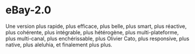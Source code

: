 # eBay-2.0
Une version plus rapide, plus efficace, plus belle, plus smart, plus réactive, plus cohérente, plus intégrable, plus hétérogène, plus multi-plateforme, plus multi-canal, plus enchérissable, plus Olivier Cato, plus responsive, plus native, plus aleluhia, et finalement plus plus.

